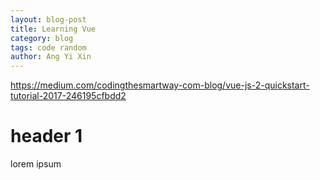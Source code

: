 ```yaml
---
layout: blog-post
title: Learning Vue
category: blog
tags: code random
author: Ang Yi Xin
---
```


https://medium.com/codingthesmartway-com-blog/vue-js-2-quickstart-tutorial-2017-246195cfbdd2

# header 1 #

lorem ipsum
